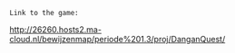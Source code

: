 ```Link to the game:```

http://26260.hosts2.ma-cloud.nl/bewijzenmap/periode%201.3/proj/DanganQuest/
